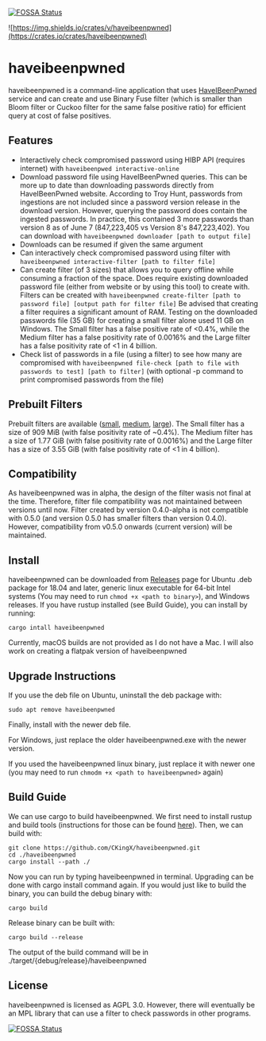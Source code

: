 [![FOSSA Status](https://app.fossa.com/api/projects/git%2Bgithub.com%2FCKingX%2Fhaveibeenpwned.svg?type=shield)](https://app.fossa.com/projects/git%2Bgithub.com%2FCKingX%2Fhaveibeenpwned?ref=badge_shield)

![https://img.shields.io/crates/v/haveibeenpwned](https://crates.io/crates/haveibeenpwned)

# haveibeenpwned

haveibeenpwned is a command-line application that uses [HaveIBeenPwned](https://haveibeenpwned.com/) service and can create and use Binary Fuse filter (which is smaller than Bloom filter or Cuckoo filter for the same false positive ratio) for efficient query at cost of false positives.

## Features
- Interactively check compromised password using HIBP API (requires internet) with `haveibeenpwed interactive-online`
- Download password file using HaveIBeenPwned queries. This can be more up to date than downloading passwords directly from HaveIBeenPwned website. According to Troy Hunt, passwords from ingestions are not included since a password version release in the download version. However, querying the password does contain the ingested passwords. In practice, this contained 3 more passwords than version 8 as of June 7 (847,223,405 vs Version 8's 847,223,402). You can download with `haveibeenpwned downloader [path to output file]`
- Downloads can be resumed if given the same argument
- Can interactively check compromised password using filter with `haveibeenpwned interactive-filter [path to filter file]`
- Can create filter (of 3 sizes) that allows you to query offline while consuming a fraction of the space. Does require existing downloaded password file (either from website or by using this tool) to create with. Filters can be created with `haveibeenpwned create-filter [path to password file] [output path for filter file]` Be advised that creating a filter requires a significant amount of RAM. Testing on the downloaded passwords file (35 GB) for creating a small filter alone used 11 GB on Windows. The Small filter has a false positive rate of <0.4%, while the Medium filter has a false positivity rate of 0.0016% and the Large filter has a false positivity rate of <1 in 4 billion.
- Check list of passwords in a file (using a filter) to see how many are compromised with `haveibeenpwned file-check [path to file with passwords to test] [path to filter]` (with optional -p command to print compromised passwords from the file)

## Prebuilt Filters
Prebuilt filters are available ([small](https://mega.nz/file/l5JwgTgR#fUtrkSzuItzO_ED_WWxAJOfvld9TnuHrDhEwW2ToMcg), [medium](https://mega.nz/file/wgYUiQwQ#JJLJ-QPLdJ0YCRXulLPjq0tVQG69kMQ8IkEIjdZYllk), [large](https://mega.nz/file/ApZVXRxL#PUSdijeY1wyQdyBHLqWtZ2yB0PfnNZLwTX-VhTew9HU)). The Small filter has a size of 909 MiB (with false positivity rate of ~0.4%). The Medium filter has a size of 1.77 GiB (with false positivity rate of 0.0016%) and the Large filter has a size of 3.55 GiB (with false positivity rate of <1 in 4 billion).

## Compatibility
As haveibeenpwned was in alpha, the design of the filter wasis not final at the time. Therefore, filter file compatibility was not maintained between versions until now. Filter created by version 0.4.0-alpha is not compatible with 0.5.0 (and version 0.5.0 has smaller filters than version 0.4.0). However, compatibility from v0.5.0 onwards (current version) will be maintained.

## Install
haveibeenpwned can be downloaded from [Releases](https://github.com/CKingX/haveibeenpwned/releases) page for Ubuntu .deb package for 18.04 and later, generic linux executable for 64-bit Intel systems (You may need to run `chmod +x <path to binary>`), and Windows releases. If you have rustup installed (see Build Guide), you can install by running:
```
cargo intall haveibeenpwned
```

Currently, macOS builds are not provided as I do not have a Mac. I will also work on creating a flatpak version of haveibeenpwned

## Upgrade Instructions
If you use the deb file on Ubuntu, uninstall the deb package with:
```
sudo apt remove haveibeenpwned
```
Finally, install with the newer deb file.

For Windows, just replace the older haveibeenpwned.exe with the newer version.

If you used the haveibeenpwned linux binary, just replace it with newer one (you may need to run `chmodm +x <path to haveibeenpwned>` again)

## Build Guide
We can use cargo to build haveibeenpwned. We first need to install rustup and build tools (instructions for those can be found [here](https://www.rust-lang.org/tools/install)). Then, we can build with:
```
git clone https://github.com/CKingX/haveibeenpwned.git
cd ./haveibeenpwned
cargo install --path ./
```
Now you can run by typing haveibeenpwned in terminal. Upgrading can be done with cargo install command again. If you would just like to build the binary, you can build the debug binary with:
```
cargo build
```
Release binary can be built with:
```
cargo build --release
```

The output of the build command will be in ./target/{debug/release}/haveibeenpwned

## License
haveibeenpwned is licensed as AGPL 3.0. However, there will eventually be an MPL library that can use a filter to check passwords in other programs.

[![FOSSA Status](https://app.fossa.com/api/projects/git%2Bgithub.com%2FCKingX%2Fhaveibeenpwned.svg?type=large)](https://app.fossa.com/projects/git%2Bgithub.com%2FCKingX%2Fhaveibeenpwned?ref=badge_large)